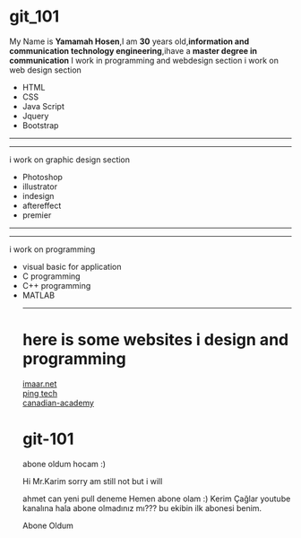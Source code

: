  
# git_101
My Name is <b>Yamamah Hosen</b>,I am <b>30</b> years old,<b>information and communication technology engineering</b>,ihave a <b>master degree in communication</b>
I work in programming and webdesign section
i work on
web design section
<ul> 
  <li>HTML</li>
  <li>CSS</li><li>Java Script</li> <li>Jquery</li> <li>Bootstrap</li>
</ul>
<hr><hr>
i work on
graphic design section
<ul>
  <li>Photoshop</li>
  <li>illustrator</li>
  <li>indesign</li>
  <li>aftereffect</li><li>premier</li>
  </ul>
<hr><hr>
i work on
programming
<ul>
  <li>visual basic for application</li>
  <li>C programming</li>
   <li>C++ programming</li>
   <li>MATLAB</li>
  <hr>
  <h1> here is some websites i design and programming  </h1>
  <a href="https://imaar.net/">imaar.net</a><br>
  <a href="https://www.jasminaid.dk/new-sitess/pt/index.php">ping tech</a><br>
  <a href="https://canadian-academy.org/">canadian-academy</a>
  <br>
 
# git-101
abone oldum hocam :)

Hi Mr.Karim
sorry am still not 
but i will

ahmet  can yeni pull deneme
Hemen abone olam :)
Kerim Çağlar youtube kanalına hala abone olmadınız mı???
bu ekibin ilk abonesi benim.

 
 
 
Abone Oldum
 
